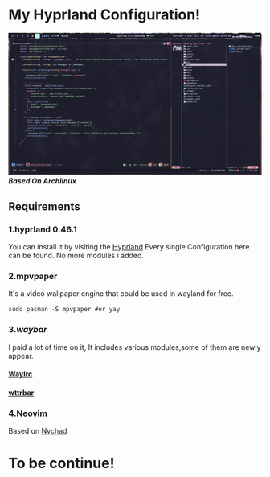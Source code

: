 # My Hyprland Configuration!
![image](Preview.png)
***Based On Archlinux***
## Requirements
### 1.hyprland 0.46.1 
You can install it by visiting the [Hyprland](https://hyprland.org)
Every single Configuration here can be found.
No more modules i added.
### 2.mpvpaper
It's a video wallpaper engine that could be used in wayland for free.
```
sudo pacman -S mpvpaper #or yay
```

### 3.***waybar***
I paid a lot of time on it,
It includes various modules,some of them are newly appear.
#### [Waylrc](https://github.com/hafeoz/waylrc)
#### [wttrbar](https://github.com/bjesus/wttrbar)

### 4.Neovim
Based on [Nvchad](https://github.com/NvChad/NvChad)

# To be continue!
